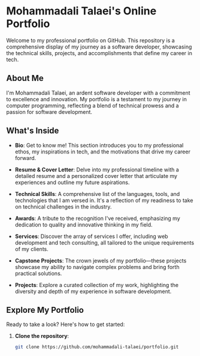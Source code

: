 # Mohammadali Talaei's Online Portfolio

Welcome to my professional portfolio on GitHub. This repository is a comprehensive display of my journey as a software developer, showcasing the technical skills, projects, and accomplishments that define my career in tech.

## About Me

I'm Mohammadali Talaei, an ardent software developer with a commitment to excellence and innovation. My portfolio is a testament to my journey in computer programming, reflecting a blend of technical prowess and a passion for software development.

## What's Inside

- **Bio**: Get to know me! This section introduces you to my professional ethos, my inspirations in tech, and the motivations that drive my career forward.
  
- **Resume & Cover Letter**: Delve into my professional timeline with a detailed resume and a personalized cover letter that articulate my experiences and outline my future aspirations.
  
- **Technical Skills**: A comprehensive list of the languages, tools, and technologies that I am versed in. It's a reflection of my readiness to take on technical challenges in the industry.
  
- **Awards**: A tribute to the recognition I've received, emphasizing my dedication to quality and innovative thinking in my field.
  
- **Services**: Discover the array of services I offer, including web development and tech consulting, all tailored to the unique requirements of my clients.
  
- **Capstone Projects**: The crown jewels of my portfolio—these projects showcase my ability to navigate complex problems and bring forth practical solutions.
  
- **Projects**: Explore a curated collection of my work, highlighting the diversity and depth of my experience in software development.

## Explore My Portfolio

Ready to take a look? Here's how to get started:

1. **Clone the repository**:
   ```bash
   git clone https://github.com/mohammadali-talaei/portfolio.git 
